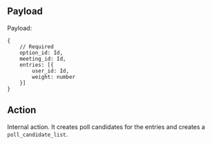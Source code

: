 ## Payload

Payload:
```
{
    // Required
    option_id: Id,
    meeting_id: Id,
    entries: [{
        user_id: Id,
        weight: number
    }]
}
```

## Action
Internal action. It creates poll candidates for the entries and creates a `poll_candidate_list`. 
